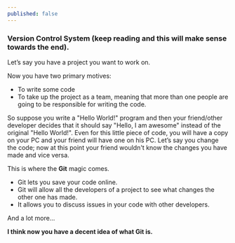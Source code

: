 ```yaml
---
published: false
---
```

### Version Control System (keep reading and this will make sense towards the end).
Let’s say you have a project you want to work on. 

Now you have two primary motives:
- To write some code
- To take up the project as a team, meaning that more than one people are going to be responsible for writing the code.

So suppose you write a "Hello World!" program and then your friend/other developer decides that it should say "Hello, I am awesome" instead of the original "Hello World!".
Even for this little piece of code, you will have a copy on your PC and your friend will have one on his PC.
Let’s say you change the code; now at this point your friend wouldn't know the changes you have made and vice versa.

This is where the **Git** magic comes.
- Git lets you save your code online.
- Git will allow all the developers of a project to see what changes the other one has made.
- It allows you to discuss issues in your code with other developers.

And a lot more...

**I think now you have a decent idea of what Git is.**


